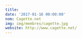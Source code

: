 ```yaml
---
title: 
date: '2017-01-16 00:00:00'
nom: Cagette.net
img: img/membres/cagette.jpg
website: http://www.cagette.net/
---
```

